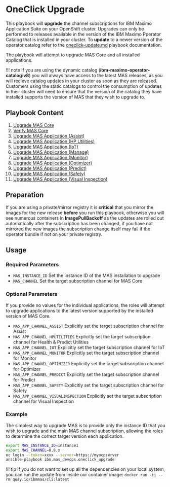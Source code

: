 OneClick Upgrade
===============================================================================
This playbook will **upgrade** the channel subscriptions for IBM Maximo Application Suite on your OpenShift cluster.  Upgrades can only be performed to releases available in the  version of the IBM Maximo Pperator Catalog that is installed in your cluster.  To **update** to a newer version of the operator catalog refer to the [oneclick-update.md](oneclick-update) playbook documentation.

The playbook will attempt to upgrade MAS Core and all installed applications.

!!! note
    If you are using the dynamic catalog (**ibm-maximo-operator-catalog:v8**) you will always have access to the latest MAS releases, as you will recieve catalog updates in your cluster as soon as they are released.  Customers using the static catalogs to control the consumption of updates in their cluster will need to ensure that the version of the catalog they have installed supports the version of MAS that they wish to upgrade to.


Playbook Content
-------------------------------------------------------------------------------
1. [Upgrade MAS Core](../roles/suite_upgrade.md)
1. [Verify MAS Core](../roles/suite_verify.md)
2. [Upgrade MAS Application (Assist)](../roles/suite_app_upgrade.md)
3. [Upgrade MAS Application (HP Utilities)](../roles/suite_app_upgrade.md)
4. [Upgrade MAS Application (IoT)](../roles/suite_app_upgrade.md)
5. [Upgrade MAS Application (Manage)](../roles/suite_app_upgrade.md)
6. [Upgrade MAS Application (Monitor)](../roles/suite_app_upgrade.md)
7. [Upgrade MAS Application (Optimizer)](../roles/suite_app_upgrade.md)
8. [Upgrade MAS Application (Predict)](../roles/suite_app_upgrade.md)
9. [Upgrade MAS Application (Safety)](../roles/suite_app_upgrade.md)
10. [Upgrade MAS Application (Visual Inspection)](../roles/suite_app_upgrade.md)


Preparation
-------------------------------------------------------------------------------
If you are using a private/mirror registry it is **critical** that you mirror the images for the new release **before** you run this playbook, otherwise you will see numerous containers in **ImagePullBackoff** as the updates are rolled out automatically after the subscription has been changed, if you have not mirrored the new images the subscription change itself may fail if the operator bundle if not on your private registry.


Usage
-------------------------------------------------------------------------------
### Required Parameters
- `MAS_INSTANCE_ID` Set the instance ID of the MAS installation to upgrade
- `MAS_CHANNEL` Set the target subscription channel for MAS Core

### Optional Parameters
If you provide no values for the individual applications, the roles will attempt to upgrade applications to the latest version supported by the installed version of MAS Core.

- `MAS_APP_CHANNEL_ASSIST` Explicitly set the target subscription channel for Assist
- `MAS_APP_CHANNEL_HPUTILITIES` Explicitly set the target subscription channel for Health & Predict Utilities
- `MAS_APP_CHANNEL_IOT` Explicitly set the target subscription channel for IoT
- `MAS_APP_CHANNEL_MONITOR` Explicitly set the target subscription channel for Monitor
- `MAS_APP_CHANNEL_OPTIMIZER` Explicitly set the target subscription channel for Optimizer
- `MAS_APP_CHANNEL_PREDICT` Explicitly set the target subscription channel for Predict
- `MAS_APP_CHANNEL_SAFETY` Explicitly set the target subscription channel for Safety
- `MAS_APP_CHANNEL_VISUALINSPECTION` Explicitly set the target subscription channel for Visual Inspection

### Example
The simplest way to upgrade MAS is to provide only the instance ID that you wish to upgrade and the main MAS channel subscription, allowing the roles to determine the correct target version each application.

```bash
export MAS_INSTANCE_ID=instance1
export MAS_CHANNEL=8.8.x
oc login --token=xxxx --server=https://myocpserver
ansible-playbook ibm.mas_devops.oneclick_upgrade
```

!!! tip
    If you do not want to set up all the dependencies on your local system, you can run the update from inside our container image: `docker run -ti --rm quay.io/ibmmas/cli:latest`

